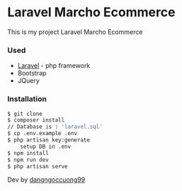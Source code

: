 # Laravel Marcho Ecommerce

This is my project Laravel Marcho Ecommerce

### Used

-   [Laravel] - php framework
-   Bootstrap
-   JQuery

### Installation

```sh
$ git clone
$ composer install
// Database is : 'laravel.sql'
$ cp .env.example .env
$ php artisan key:generate
    setup DB in .env
$ npm install
$ npm run dev
$ php artisan serve
```


Dev by [dangngoccuong99]

[laravel]: https://github.com/laravel/framework
[dangngoccuong99]: https://github.com/dangngoccuong99

